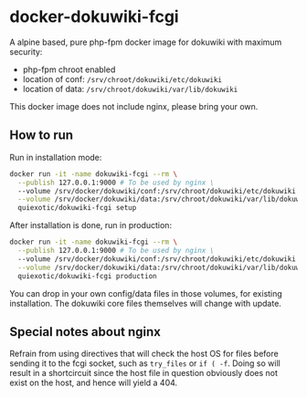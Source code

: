 # docker-dokuwiki-fcgi

A alpine based, pure php-fpm docker image for dokuwiki with maximum security:

+ php-fpm chroot enabled
+ location of conf: `/srv/chroot/dokuwiki/etc/dokuwiki`
+ location of data: `/srv/chroot/dokuwiki/var/lib/dokuwiki`

This docker image does not include nginx, please bring your own.

## How to run

Run in installation mode:
```sh
docker run -it -name dokuwiki-fcgi --rm \
  --publish 127.0.0.1:9000 # To be used by nginx \
  --volume /srv/docker/dokuwiki/conf:/srv/chroot/dokuwiki/etc/dokuwiki \
  --volume /srv/docker/dokuwiki/data:/srv/chroot/dokuwiki/var/lib/dokuwiki \
  quiexotic/dokuwiki-fcgi setup
```

After installation is done, run in production:
```sh
docker run -it -name dokuwiki-fcgi --rm \
  --publish 127.0.0.1:9000 # To be used by nginx \
  --volume /srv/docker/dokuwiki/conf:/srv/chroot/dokuwiki/etc/dokuwiki \
  --volume /srv/docker/dokuwiki/data:/srv/chroot/dokuwiki/var/lib/dokuwiki \
  quiexotic/dokuwiki-fcgi production
```

You can drop in your own config/data files in those volumes, for existing installation. The dokuwiki core files themselves will change with update.

## Special notes about nginx

Refrain from using directives that will check the host OS for files before sending it to the fcgi socket, such as `try_files` or `if ( -f`. Doing so will result in a shortcircuit since the host file in question obviously does not exist on the host, and hence will yield a 404.


